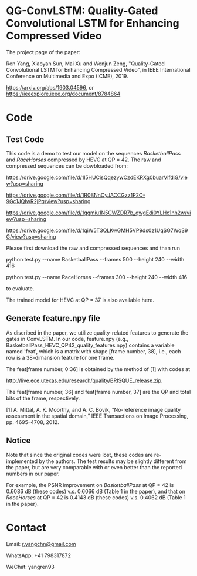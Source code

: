 # QG-ConvLSTM: Quality-Gated Convolutional LSTM for Enhancing Compressed Video
The project page of the paper:

Ren Yang, Xiaoyan Sun, Mai Xu and Wenjun Zeng, "Quality-Gated Convolutional LSTM for Enhancing Compressed Video", in IEEE International Conference on Multimedia and Expo (ICME), 2019.

https://arxiv.org/abs/1903.04596, or https://ieeexplore.ieee.org/document/8784864

# Code

## Test Code

This code is a demo to test our model on the sequences *BasketballPass* and *RaceHorses* compressed by HEVC at QP = 42. The raw and compressed sequences can be dowbloaded from: 

https://drive.google.com/file/d/1l5HUCisQqezywCzdEKRXg0buarVlfdiG/view?usp=sharing

https://drive.google.com/file/d/1R0BNnOyJACCGzz1P2O-9Gc1JQIwR2jPq/view?usp=sharing

https://drive.google.com/file/d/1ggmiu1N5CWZDR7b_qwgEdi0YLHc1nh2w/view?usp=sharing

https://drive.google.com/file/d/1qiW5T3QLKwGMH5VP9ds0z1UqSG7WqS9G/view?usp=sharing

Please first download the raw and compressed sequences and than run 

python test.py --name BasketballPass --frames 500 --height 240 --width 416

python test.py --name RaceHorses --frames 300 --height 240 --width 416

to evaluate.

The trained model for HEVC at QP = 37 is also available here.

## Generate feature.npy file

As discribed in the paper, we utilize quality-related features to generate the gates in ConvLSTM. In our code, feature.npy (e.g., BasketballPass_HEVC_QP42_quality_features.npy) contains a variable named 'feat', which is a matrix with shape [frame number, 38], i.e., each row is a 38-dimansion feature for one frame. 

The feat[frame number, 0:36] is obtained by the method of [1] with codes at 

http://live.ece.utexas.edu/research/quality/BRISQUE_release.zip. 

The feat[frame number, 36] and feat[frame number, 37] are the QP and total bits of the frame, respectively. 


[1] A. Mittal, A. K. Moorthy, and A. C. Bovik, “No-reference image quality assessment in the spatial domain,” IEEE Transactions on Image Processing, pp. 4695–4708, 2012.


## Notice

Note that since the original codes were lost, these codes are re-implemented by the authors. The test results may be slightly different from the paper, but are very comparable with or even better than the reported numbers in our paper. 

For example, the PSNR improvement on *BasketballPass* at QP = 42 is 0.6086 dB (these codes) v.s. 0.6066 dB (Table 1 in the paper), and that on *RaceHorses* at QP = 42 is 0.4143 dB (these codes) v.s. 0.4062 dB (Table 1 in the paper).  

# Contact
Email: r.yangchn@gmail.com

WhatsApp: +41 798317872

WeChat: yangren93

